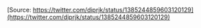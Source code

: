 [Source: https://twitter.com/diprjk/status/1385244859603120129](https://twitter.com/diprjk/status/1385244859603120129)
